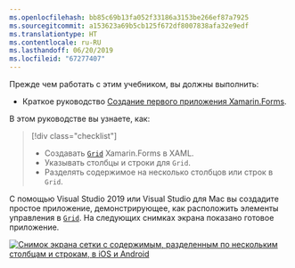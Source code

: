 ```yaml
---
ms.openlocfilehash: bb85c69b13fa052f33186a3153be266ef87a7925
ms.sourcegitcommit: a153623a69b5cb125f672df8007838afa32e9edf
ms.translationtype: HT
ms.contentlocale: ru-RU
ms.lasthandoff: 06/20/2019
ms.locfileid: "67277407"
---
```

Прежде чем работать с этим учебником, вы должны выполнить:

- Краткое руководство [Создание первого приложения Xamarin.Forms](~/get-started/first-app/index.md).

В этом руководстве вы узнаете, как:

> [!div class="checklist"]
> - Создавать [`Grid`](xref:Xamarin.Forms.Grid) Xamarin.Forms в XAML.
> - Указывать столбцы и строки для `Grid`.
> - Разделять содержимое на несколько столбцов или строк в `Grid`.

С помощью Visual Studio 2019 или Visual Studio для Mac вы создадите простое приложение, демонстрирующее, как расположить элементы управления в [`Grid`](xref:Xamarin.Forms.Grid). На следующих снимках экрана показано готовое приложение.

[![Снимок экрана сетки с содержимым, разделенным по нескольким столбцам и строкам, в iOS и Android](../images/span-columns-rows.png "Сетка с содержимым, разделенным по нескольким столбцам и строкам")](../images/span-columns-rows-large.png#lightbox "Сетка с содержимым, разделенным по нескольким столбцам и строкам")

